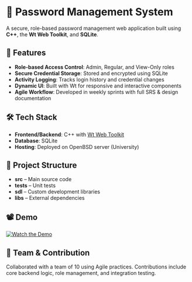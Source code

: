 # 🔐 Password Management System

A secure, role-based password management web application built using **C++**, the **Wt Web Toolkit**, and **SQLite**.

## 🚀 Features
- **Role-based Access Control**: Admin, Regular, and View-Only roles
- **Secure Credential Storage**: Stored and encrypted using SQLite
- **Activity Logging**: Tracks login history and credential changes
- **Dynamic UI**: Built with Wt for responsive and interactive components
- **Agile Workflow**: Developed in weekly sprints with full SRS & design documentation

## 🛠 Tech Stack
- **Frontend/Backend**: C++ with [Wt Web Toolkit](https://www.webtoolkit.eu/wt)
- **Database**: SQLite
- **Hosting**: Deployed on OpenBSD server (University)

## 📁 Project Structure

- **src** – Main source code  
- **tests** – Unit tests  
- **sdl** – Custom development libraries  
- **libs** – External dependencies  

## 📽 Demo
[![Watch the Demo](https://img.youtube.com/vi/eaOlX4qEVZ8/0.jpg)](https://www.youtube.com/watch?v=eaOlX4qEVZ8)

## 👥 Team & Contribution
Collaborated with a team of 10 using Agile practices. Contributions include core backend logic, role management, and integration testing.
